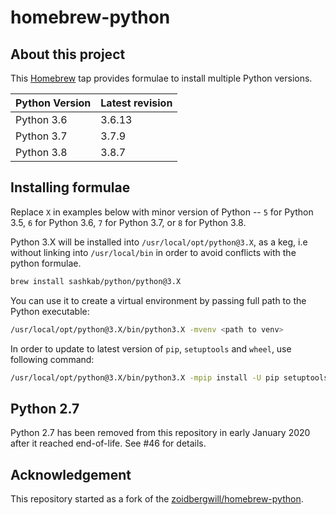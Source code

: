 # homebrew-python

## About this project

This [Homebrew](http://brew.sh) tap provides formulae to install multiple Python versions.

Python Version | Latest revision
---------------|----------------
Python 3.6     | 3.6.13
Python 3.7     | 3.7.9
Python 3.8     | 3.8.7

## Installing formulae

Replace `X` in examples below with minor version of Python --  `5` for Python 3.5, `6` for Python 3.6, `7` for Python 3.7, or `8` for Python 3.8.

Python 3.X will be installed into `/usr/local/opt/python@3.X`, as a keg, i.e without linking into `/usr/local/bin` in order to avoid conflicts with the python formulae.

```bash
brew install sashkab/python/python@3.X
```

You can use it to create a virtual environment by passing full path to the Python executable:

```bash
/usr/local/opt/python@3.X/bin/python3.X -mvenv <path to venv>
```

In order to update to latest version of `pip`, `setuptools` and `wheel`, use following command:

```bash
/usr/local/opt/python@3.X/bin/python3.X -mpip install -U pip setuptools wheel
```

## Python 2.7

Python 2.7 has been removed from this repository in early January 2020 after it reached end-of-life. See #46 for details.

## Acknowledgement

This repository started as a fork of the [zoidbergwill/homebrew-python][1].

[1]: https://github.com/zoidbergwill/homebrew-python
[46]: https://github.com/sashkab/homebrew-python/issues/46
